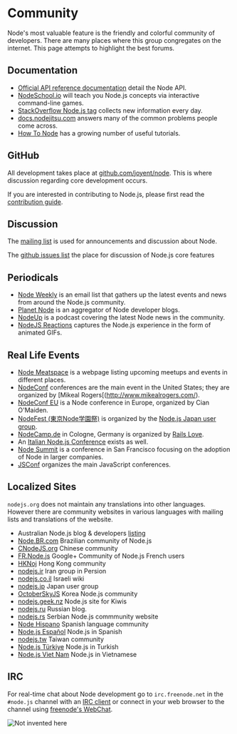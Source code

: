 # Community

Node's most valuable feature is the friendly and colorful community of
developers. There are many places where this group congregates on the internet.
This page attempts to highlight the best forums.

## Documentation

 * [Official API reference documentation](/api) detail the Node API.
 * [NodeSchool.io](http://nodeschool.io) will teach you Node.js concepts via
interactive command-line games.
 * [StackOverflow Node.js tag](http://stackoverflow.com/questions/tagged/node.js)
collects new information every day.
 * [docs.nodejitsu.com](http://docs.nodejitsu.com/) answers many of the common
problems people come across.
 * [How To Node](http://howtonode.org/) has a growing number of useful tutorials.

## GitHub

All development takes place at
[github.com/joyent/node](http://github.com/joyent/node). This is where
discussion regarding core development occurs.

If you are interested in contributing to Node.js, please first read the
[contribution
guide](https://github.com/joyent/node/blob/master/CONTRIBUTING.md#readme).

## Discussion

The [mailing list](http://groups.google.com/group/nodejs) is used for
announcements and discussion about Node.

The [github issues list](https://github.com/joyent/node/issues) the place for
discussion of Node.js core features

## Periodicals

 * [Node Weekly](http://nodeweekly.com) is an email
list that gathers up the latest events and news from around the Node.js
community.
 * [Planet Node](http://planetnodejs.com) is an aggregator of Node developer
blogs.
 * [NodeUp](http://nodeup.com) is a podcast covering the latest Node news in
the community.
 * [NodeJS Reactions](http://nodejsreactions.tumblr.com) captures the Node.js
experience in the form of animated GIFs.

## Real Life Events

 * [Node Meatspace](http://nodemeatspace.com) is a
webpage listing upcoming meetups and events in different places.
 * [NodeConf](http://www.nodeconf.com/) conferences are
the main event in the United States; they are organized by [Mikeal
Rogers[(http://www.mikealrogers.com/).
 * [NodeConf EU](http://nodeconfeu.com/) is a Node
conference in Europe, organized by Cian O'Maiden.
 * [NodeFest (東京Node学園祭)](http://nodefest.jp) is
organized by the [Node.js Japan user group](http://nodejs.jp).
 * [NodeCamp.de](http://nodecamp.de) in Cologne,
Germany is organized by [Rails Love](http://railslove.de).
 * An [Italian Node.js Conference](http://nodejsconf.it/) exists as well.
 * [Node Summit](http://nodesummit.com/) is a conference
in San Francisco focusing on the adoption of Node in larger companies.
 * [JSConf](http://jsconf.com/) organizes the main
JavaScript conferences.

## Localized Sites
`nodejs.org` does not maintain any translations into
other languages. However there are community websites in various
languages with mailing lists and translations of the website.

 * Australian Node.js blog & developers [listing](http://nodejs.org.au/)
 * [Node.BR.com](http://www.nodebr.com) Brazilian community of Node.js
 * [CNodeJS.org](http://cnodejs.org) Chinese community
 * [FR.Node.js](https://plus.google.com/communities/113346206415381691435) Google+ Community of Node.js French users
 * [HKNoj](http://nodejs.hk) Hong Kong community
 * [nodejs.ir](http://nodejs.ir) Iran group in Persion
 * [nodejs.co.il](http://nodejs.co.il) Israeli wiki
 * [nodejs.jp](http://nodejs.jp) Japan user group
 * [OctoberSkyJS](http://nodejskr.org) Korea Node.js community
 * [nodejs.geek.nz](http://nodejs.geek.nz) Node.js site for Kiwis
 * [nodejs.ru](http://nodejs.ru) Russian blog.
 * [nodejs.rs](http://nodejs.rs) Serbian Node.js commmunity website
 * [Node Hispano](http://nodehispano.com) Spanish language community
 * [Node.js Español](http://www.nodejs.es) Node.js in Spanish
 * [nodejs.tw](http://nodejs.tw) Taiwan community
 * [Node.js Türkiye](http://www.nodejstr.com) Node.js in Turkish
 * [Node.js Viet Nam](http://nodejs.vn) Node.js in Vietnamese

## IRC

For real-time chat about Node development go to `irc.freenode.net` in the
`#node.js` channel with an [IRC
client](http://en.wikipedia.org/wiki/Comparison_of_Internet_Relay_Chat_clients)
or connect in your web browser to the channel using [freenode's
WebChat](http://webchat.freenode.net/?channels=node.js).

![Not invented here](/images/not-invented-here.png "http://notinventedhe.re/on/2011-7-26")
